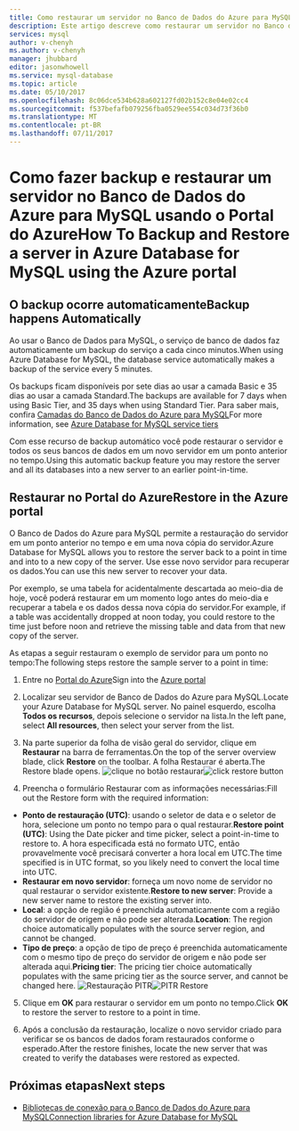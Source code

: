 ```yaml
---
title: Como restaurar um servidor no Banco de Dados do Azure para MySQL | Microsoft Docs
description: Este artigo descreve como restaurar um servidor no Banco de Dados do Azure para MySQL usando o Portal do Azure.
services: mysql
author: v-chenyh
ms.author: v-chenyh
manager: jhubbard
editor: jasonwhowell
ms.service: mysql-database
ms.topic: article
ms.date: 05/10/2017
ms.openlocfilehash: 8c06dce534b628a602127fd02b152c8e04e02cc4
ms.sourcegitcommit: f537befafb079256fba0529ee554c034d73f36b0
ms.translationtype: MT
ms.contentlocale: pt-BR
ms.lasthandoff: 07/11/2017
---
```

# <a name="how-to-backup-and-restore-a-server-in-azure-database-for-mysql-using-the-azure-portal"></a><span data-ttu-id="10e25-103">Como fazer backup e restaurar um servidor no Banco de Dados do Azure para MySQL usando o Portal do Azure</span><span class="sxs-lookup"><span data-stu-id="10e25-103">How To Backup and Restore a server in Azure Database for MySQL using the Azure portal</span></span>

## <a name="backup-happens-automatically"></a><span data-ttu-id="10e25-104">O backup ocorre automaticamente</span><span class="sxs-lookup"><span data-stu-id="10e25-104">Backup happens Automatically</span></span>
<span data-ttu-id="10e25-105">Ao usar o Banco de Dados para MySQL, o serviço de banco de dados faz automaticamente um backup do serviço a cada cinco minutos.</span><span class="sxs-lookup"><span data-stu-id="10e25-105">When using Azure Database for MySQL, the database service automatically makes a backup of the service every 5 minutes.</span></span> 

<span data-ttu-id="10e25-106">Os backups ficam disponíveis por sete dias ao usar a camada Basic e 35 dias ao usar a camada Standard.</span><span class="sxs-lookup"><span data-stu-id="10e25-106">The backups are available for 7 days when using Basic Tier, and 35 days when using Standard Tier.</span></span> <span data-ttu-id="10e25-107">Para saber mais, confira [Camadas do Banco de Dados do Azure para MySQL](concepts-service-tiers.md)</span><span class="sxs-lookup"><span data-stu-id="10e25-107">For more information, see [Azure Database for MySQL service tiers](concepts-service-tiers.md)</span></span>

<span data-ttu-id="10e25-108">Com esse recurso de backup automático você pode restaurar o servidor e todos os seus bancos de dados em um novo servidor em um ponto anterior no tempo.</span><span class="sxs-lookup"><span data-stu-id="10e25-108">Using this automatic backup feature you may restore the server and all its databases into a new server to an earlier point-in-time.</span></span>

## <a name="restore-in-the-azure-portal"></a><span data-ttu-id="10e25-109">Restaurar no Portal do Azure</span><span class="sxs-lookup"><span data-stu-id="10e25-109">Restore in the Azure portal</span></span>
<span data-ttu-id="10e25-110">O Banco de Dados do Azure para MySQL permite a restauração do servidor em um ponto anterior no tempo e em uma nova cópia do servidor.</span><span class="sxs-lookup"><span data-stu-id="10e25-110">Azure Database for MySQL allows you to restore the server back to a point in time and into to a new copy of the server.</span></span> <span data-ttu-id="10e25-111">Use esse novo servidor para recuperar os dados.</span><span class="sxs-lookup"><span data-stu-id="10e25-111">You can use this new server to recover your data.</span></span> 

<span data-ttu-id="10e25-112">Por exemplo, se uma tabela for acidentalmente descartada ao meio-dia de hoje, você poderá restaurar em um momento logo antes do meio-dia e recuperar a tabela e os dados dessa nova cópia do servidor.</span><span class="sxs-lookup"><span data-stu-id="10e25-112">For example, if a table was accidentally dropped at noon today, you could restore to the time just before noon and retrieve the missing table and data from that new copy of the server.</span></span>

<span data-ttu-id="10e25-113">As etapas a seguir restauram o exemplo de servidor para um ponto no tempo:</span><span class="sxs-lookup"><span data-stu-id="10e25-113">The following steps restore the sample server to a point in time:</span></span>

1. <span data-ttu-id="10e25-114">Entre no [Portal do Azure](https://portal.azure.com/)</span><span class="sxs-lookup"><span data-stu-id="10e25-114">Sign into the [Azure portal](https://portal.azure.com/)</span></span>

2. <span data-ttu-id="10e25-115">Localizar seu servidor de Banco de Dados do Azure para MySQL.</span><span class="sxs-lookup"><span data-stu-id="10e25-115">Locate your Azure Database for MySQL server.</span></span> <span data-ttu-id="10e25-116">No painel esquerdo, escolha **Todos os recursos**, depois selecione o servidor na lista.</span><span class="sxs-lookup"><span data-stu-id="10e25-116">In the left pane, select **All resources**, then select your server from the list.</span></span>

3.  <span data-ttu-id="10e25-117">Na parte superior da folha de visão geral do servidor, clique em **Restaurar** na barra de ferramentas.</span><span class="sxs-lookup"><span data-stu-id="10e25-117">On the top of the server overview blade, click **Restore** on the toolbar.</span></span> <span data-ttu-id="10e25-118">A folha Restaurar é aberta.</span><span class="sxs-lookup"><span data-stu-id="10e25-118">The Restore blade opens.</span></span>
<span data-ttu-id="10e25-119">![clique no botão restaurar](./media/howto-restore-server-portal/click-restore-button.png)</span><span class="sxs-lookup"><span data-stu-id="10e25-119">![click restore button](./media/howto-restore-server-portal/click-restore-button.png)</span></span>

4. <span data-ttu-id="10e25-120">Preencha o formulário Restaurar com as informações necessárias:</span><span class="sxs-lookup"><span data-stu-id="10e25-120">Fill out the Restore form with the required information:</span></span>

- <span data-ttu-id="10e25-121">**Ponto de restauração (UTC)**: usando o seletor de data e o seletor de hora, selecione um ponto no tempo para o qual restaurar.</span><span class="sxs-lookup"><span data-stu-id="10e25-121">**Restore point (UTC)**: Using the Date picker and time picker, select a point-in-time to restore to.</span></span> <span data-ttu-id="10e25-122">A hora especificada está no formato UTC, então provavelmente você precisará converter a hora local em UTC.</span><span class="sxs-lookup"><span data-stu-id="10e25-122">The time specified is in UTC format, so you likely need to convert the local time into UTC.</span></span>
- <span data-ttu-id="10e25-123">**Restaurar em novo servidor**: forneça um novo nome de servidor no qual restaurar o servidor existente.</span><span class="sxs-lookup"><span data-stu-id="10e25-123">**Restore to new server**: Provide a new server name to restore the existing server into.</span></span>
- <span data-ttu-id="10e25-124">**Local**: a opção de região é preenchida automaticamente com a região do servidor de origem e não pode ser alterada.</span><span class="sxs-lookup"><span data-stu-id="10e25-124">**Location**: The region choice automatically populates with the source server region, and cannot be changed.</span></span>
- <span data-ttu-id="10e25-125">**Tipo de preço**: a opção de tipo de preço é preenchida automaticamente com o mesmo tipo de preço do servidor de origem e não pode ser alterada aqui.</span><span class="sxs-lookup"><span data-stu-id="10e25-125">**Pricing tier**: The pricing tier choice automatically populates with the same pricing tier as the source server, and cannot be changed here.</span></span> 
<span data-ttu-id="10e25-126">![Restauração PITR](./media/howto-restore-server-portal/pitr-restore.png)</span><span class="sxs-lookup"><span data-stu-id="10e25-126">![PITR Restore](./media/howto-restore-server-portal/pitr-restore.png)</span></span>

5. <span data-ttu-id="10e25-127">Clique em **OK** para restaurar o servidor em um ponto no tempo.</span><span class="sxs-lookup"><span data-stu-id="10e25-127">Click **OK** to restore the server to restore to a point in time.</span></span> 

6. <span data-ttu-id="10e25-128">Após a conclusão da restauração, localize o novo servidor criado para verificar se os bancos de dados foram restaurados conforme o esperado.</span><span class="sxs-lookup"><span data-stu-id="10e25-128">After the restore finishes, locate the new server that was created to verify the databases were restored as expected.</span></span>

## <a name="next-steps"></a><span data-ttu-id="10e25-129">Próximas etapas</span><span class="sxs-lookup"><span data-stu-id="10e25-129">Next steps</span></span>
- [<span data-ttu-id="10e25-130">Bibliotecas de conexão para o Banco de Dados do Azure para MySQL</span><span class="sxs-lookup"><span data-stu-id="10e25-130">Connection libraries for Azure Database for MySQL</span></span>](concepts-connection-libraries.md)